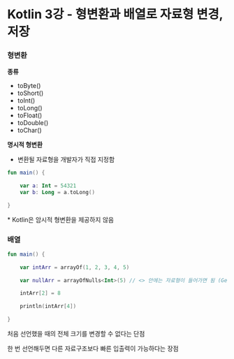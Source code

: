 # Kotlin 3강 - 형변환과 배열로 자료형 변경, 저장

### 형변환

**종류**

- toByte()
- toShort()
- toInt()
- toLong()
- toFloat()
- toDouble()
- toChar()



**명시적 형변환**

- 변환될 자료형을 개발자가 직접 지정함

```kotlin
fun main() {
    
    var a: Int = 54321
    var b: Long = a.toLong()
  
}
```

\* Kotlin은 암시적 형변환을 제공하지 않음





### 배열

```kotlin
fun main() {
    
    var intArr = arrayOf(1, 2, 3, 4, 5)
    
    var nullArr = arrayOfNulls<Int>(5) // <> 안에는 자료형이 들어가면 됨 (Generic)
    
    intArr[2] = 8
    
    println(intArr[4])
    
}
```

처음 선언했을 때의 전체 크기를 변경할 수 없다는 단점

한 번 선언해두면 다른 자료구조보다 빠른 입출력이 가능하다는 장점